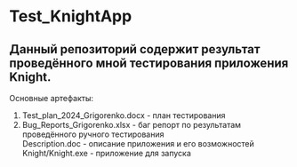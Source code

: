 # Test_KnightApp
## Данный репозиторий содержит результат проведённого мной тестирования приложения Knight.
Основные артефакты:
1. Test_plan_2024_Grigorenko.docx - план тестирования
2. Bug_Reports_Grigorenko.xlsx - баг репорт по результатам проведённого ручного тестирования
\
Description.doc - описание приложения и его возможностей\
Knight/Knight.exe - приложение для запуска
